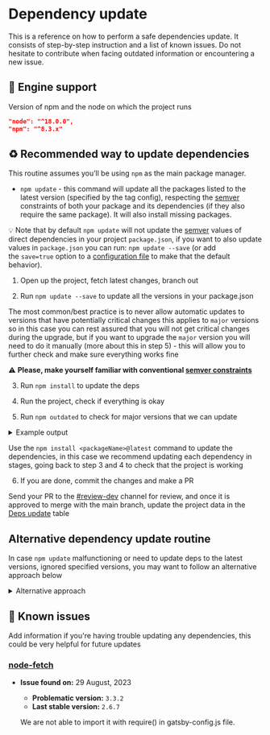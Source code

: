 # Dependency update

This is a reference on how to perform a safe dependencies update. It consists of step-by-step instruction and a list of known issues. Do not hesitate to contribute when facing outdated information or encountering a new issue.

## 🦾 Engine support

Version of npm and the node on which the project runs

```json
"node": "^18.0.0",
"npm": "^8.3.x"
```

## ♻️ Recommended way to update dependencies

This routine assumes you’ll be using `npm` as the main package manager.

- `npm update` - this command will update all the packages listed to the latest version (specified by the tag config), respecting the [semver](https://semver.org/) constraints of both your package and its dependencies (if they also require the same package). It will also install missing packages.

💡 Note that by default `npm update` will not update the [semver](https://semver.org/) values of direct dependencies in your project `package.json`, if you want to also update values in `package.json` you can run: `npm update --save` (or add the `save=true` option to a [configuration file](https://docs.npmjs.com/cli/v8/configuring-npm/npmrc) to make that the default behavior).

1. Open up the project, fetch latest changes, branch out

2. Run `npm update --save` to update all the versions in your package.json

The most common/best practice is to never allow automatic updates to versions that have potentially critical changes this applies to `major` versions so in this case you can rest assured that you will not get critical changes during the upgrade, but if you want to upgrade the `major` version you will need to do it manually (more about this in step 5) - this will allow you to further check and make sure everything works fine

⚠️ **Please, make yourself familiar with conventional [semver constraints](https://docs.npmjs.com/cli/v8/commands/npm-update#example)**

3. Run `npm install` to update the deps

4. Run the project, check if everything is okay

5. Run `npm outdated` to check for major versions that we can update

<details>
  <summary>Example output</summary>
    <img width="795" alt="" src="https://user-images.githubusercontent.com/17677196/172698954-49d348ec-18a6-4851-a97c-b5b3b6da1c7b.png">
</details>

Use the `npm install <packageName>@latest` command to update the dependencies, in this case we recommend updating each dependency in stages, going back to step 3 and 4 to check that the project is working

6. If you are done, commit the changes and make a PR

Send your PR to the [#review-dev](https://pixelpointworkspace.slack.com/archives/C02GWMHD5LK) channel for review, and once it is approved to merge with the main branch, update the project data in the [Deps update](https://www.notion.so/Event-block-on-https-www-vshn-ch-en-show-the-next-3-upcoming-events-from-https-www-vshn-ch-en--5090215f3b6e4b1abf0568f2c2ca27bb) table

## Alternative dependency update routine

In case `npm update` malfunctioning or need to update deps to the latest versions, ignored specified versions, you may want to follow an alternative approach below

<details>
<summary>Alternative approach</summary>

- [npm-check-updates](https://www.npmjs.com/package/npm-check-updates) is a handy little library that for historic reasons came into spotlight as a properly working alternative to [everbugging](https://github.com/npm/cli/issues/708) native `npm outdated && npm update`
- [npx](https://docs.npmjs.com/cli/v8/commands/npx) is a part of functionality of `npm` that allows you use npm packages remote, without local installation

1. Open up the project, fetch latest changes, branch out
2. Run `npx npm-check-updates` to get the list of packages that are out of date

Example output
<img width="958" alt="" src="https://user-images.githubusercontent.com/17677196/172212672-9d4c68e3-b488-4b8f-a979-c84c7913a21d.png">

As you may have noticed, `ncu` is colorizing the possible updates into 3 colors: green, cyan and red.

### 🟢 Green updates

All the libraries that are in green can be updated safely without really looking at the changelogs (it only concerns patches updates)... So far, we haven't faced any issue when we were updating green dependencies. So usually, just select all of them and update them together.

### 🔵 Cyan updates

Cyan updates are related to minor updates. So normally, you should be able to update them without any problem but we'd suggest you to do it one by one and by running tests after each update. It'll take time but it'll be safer.

### 🔴 Red updates

Red updates are for major updates. So somehow it means that the version you've specified in the package.json is really permissive. For sure here, you have to update them one by one and have a real look at the changelogs !

3. Run `npx npm-check-updates -u` to update all the versions in your package.json

In this case you'd want to check out changes in `package.json` and revert particular lines which contain major version update.

3. Or make use of `npx npm-check-updates <package1> <package2> <packageN>` command to perform batch categories update

In this case you'd want to specify all the libraries with green updates first

4. Run `npm install` to update the deps

5. Run the project, check if everything is okay

6. If you are done, commit the changes and make a PR, if not, repeat steps 2-5 but with cyan and red updates

</details>

## 🐛 Known issues

Add information if you're having trouble updating any dependencies, this could be very helpful for future updates

### [node-fetch](https://github.com/node-fetch/node-fetch)

- **Issue found on:** 29 August, 2023

  - **Problematic version:** `3.3.2`
  - **Last stable version:** `2.6.7`

  We are not able to import it with require() in gatsby-config.js file.
